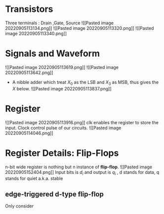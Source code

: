 # Transistors
Three terminals : Drain ,Gate, Source
![[Pasted image 20220905113134.png]]
![[Pasted image 20220905113320.png]]
![[Pasted image 20220905113340.png]]
# Signals and Waveform
![[Pasted image 20220905113619.png]]
![[Pasted image 20220905113642.png]]
* A nibble adder which treat $X_0$ as the LSB and $X_3$  as MSB, thus gives the $X$ below.
![[Pasted image 20220905113837.png]]
# Register
![[Pasted image 20220905113916.png]]
clk enables the register to store the input.
Clock control pulse of our circuits.
![[Pasted image 20220905114046.png]]
# Register Details: Flip-Flops
n-bit wide register is nothing but n instance of **flip-flop**.
![[Pasted image 20220905152404.png]]
Input bits is $d_i$ and output is $q_i$ , d stands for data, q stands for quiet a.k.a. stable
## edge-triggered d-type flip-flop
Only consider 